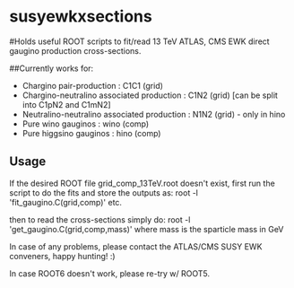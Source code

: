 # susyewkxsections

#Holds useful ROOT scripts to fit/read 13 TeV ATLAS, CMS EWK direct gaugino production cross-sections.

##Currently works for:

* Chargino pair-production                    : C1C1 (grid)
* Chargino-neutralino associated production   : C1N2 (grid) [can be split into C1pN2 and C1mN2]
* Neutralino-neutralino associated production : N1N2 (grid) - only in hino
* Pure wino gauginos     : wino                    (comp)
* Pure higgsino gauginos : hino                    (comp)

## Usage

If the desired ROOT file grid_comp_13TeV.root doesn't exist, first run the script to do the fits and store the outputs as:
root -l 'fit_gaugino.C(grid,comp)' etc.

then to read the cross-sections simply do:
root -l 'get_gaugino.C(grid,comp,mass)' where mass is the sparticle mass in GeV

In case of any problems, please contact the ATLAS/CMS SUSY EWK conveners, happy hunting! :)

In case ROOT6 doesn't work, please re-try w/ ROOT5.
